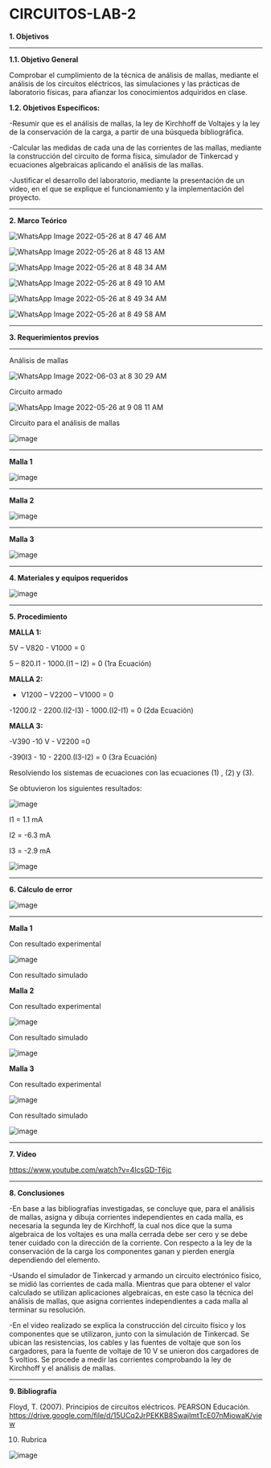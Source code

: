 # CIRCUITOS-LAB-2

**1. Objetivos**


***
   **1.1. Objetivo General** 


Comprobar el cumplimiento de la técnica de análisis de mallas, mediante el análisis de los circuitos eléctricos, las simulaciones y las prácticas de laboratorio físicas, para afianzar los conocimientos adquiridos en clase.

  **1.2. Objetivos Específicos:**
   
-Resumir que es el análisis de mallas, la ley de Kirchhoff de Voltajes y la ley de la conservación de la carga, a partir de una búsqueda bibliográfica.
   
-Calcular las medidas de cada una de las corrientes de las mallas, mediante la construcción del circuito de forma física, simulador de Tinkercad y ecuaciones algebraicas aplicando el análisis de las mallas.

-Justificar el desarrollo del laboratorio, mediante la presentación de un video, en el que se explique el funcionamiento y la implementación del proyecto.

***

**2. Marco Teórico**

![WhatsApp Image 2022-05-26 at 8 47 46 AM](https://user-images.githubusercontent.com/94011974/170503573-9f2199ea-69e2-4acd-bd09-77208cd3f1c6.jpeg)

![WhatsApp Image 2022-05-26 at 8 48 13 AM](https://user-images.githubusercontent.com/94011974/170503616-725587dd-fdc5-4de9-8418-7388aee8509a.jpeg)

![WhatsApp Image 2022-05-26 at 8 48 34 AM](https://user-images.githubusercontent.com/94011974/170503676-6d3f92d3-eacd-49d0-8794-907554649f8c.jpeg)

![WhatsApp Image 2022-05-26 at 8 49 10 AM](https://user-images.githubusercontent.com/94011974/170503727-96f3cba0-d022-4ab9-8cf3-a52c94a3d935.jpeg)

![WhatsApp Image 2022-05-26 at 8 49 34 AM](https://user-images.githubusercontent.com/94011974/170503760-17543032-d15c-4857-a46a-0d33c1618c86.jpeg)

![WhatsApp Image 2022-05-26 at 8 49 58 AM](https://user-images.githubusercontent.com/94011974/170503858-4367fca0-1537-4539-8709-8693729a1ce2.jpeg)

***

**3. Requerimientos previos**

***

Análisis de mallas


![WhatsApp Image 2022-06-03 at 8 30 29 AM](https://user-images.githubusercontent.com/94011974/171864079-b005c0d4-4cd1-4d72-810e-c81d9d9dfd1d.jpeg)

Circuito armado

![WhatsApp Image 2022-05-26 at 9 08 11 AM](https://user-images.githubusercontent.com/94011974/170504633-5a0e060e-6e7c-4867-aa1d-aa5ac5eb236c.jpeg)

Circuito para el análisis de mallas

![image](https://user-images.githubusercontent.com/94011974/170368099-dd353d06-50a3-46cf-a3a4-ba8d6ab130b0.png)

***

**Malla 1**

![image](https://user-images.githubusercontent.com/94011974/170368117-ae78efe6-f110-4c5d-be37-99ad8561f6d7.png)


***

**Malla 2**

![image](https://user-images.githubusercontent.com/94011974/170368148-bccfe9fd-6984-48f1-92f9-db1b6184a1cf.png)

***

**Malla 3**

![image](https://user-images.githubusercontent.com/94011974/170368161-37ccb8d9-b2af-4b7f-8202-a12b9393f76f.png)

***

**4. Materiales y equipos requeridos**

![image](https://user-images.githubusercontent.com/94011974/142951161-85a7ecea-bf4d-45bb-81eb-164e07b5fcc8.png)

***

**5. Procedimiento**

**MALLA 1:** 

5V – V820 - V1000 = 0 

5 – 820.I1 - 1000.(I1 – I2) = 0  (1ra Ecuación)

**MALLA 2:**

- V1200 – V2200 – V1000 = 0

-1200.I2 - 2200.(I2-I3) - 1000.(I2-I1) = 0  (2da Ecuación)

**MALLA 3:**

-V390 -10 V - V2200 =0

-390I3 - 10 - 2200.(I3-I2) = 0  (3ra Ecuación)

Resolviendo los sistemas de ecuaciones con las ecuaciones (1) , (2) y (3).

Se obtuvieron los siguientes resultados:

![image](https://user-images.githubusercontent.com/94011974/171866873-641e62b8-8e0c-4255-8019-09d995faea97.png)
 
I1 =   1.1 mA

I2 =  -6.3 mA

I3 =  -2.9 mA

![image](https://user-images.githubusercontent.com/94011974/171870035-a2504501-3ab0-4b44-a0e4-a5120c55d1a4.png)

***

**6. Cálculo de error**

![image](https://user-images.githubusercontent.com/94011974/170057592-12d7c136-22cd-4cac-9532-0e92eb81f1b9.png)

***

**Malla  1**



Con resultado experimental

![image](https://user-images.githubusercontent.com/105259459/170615313-aaef31c8-8beb-4ed9-87d0-34607a91b1e1.png)

Con resultado  simulado

**Malla 2**

Con resultado experimental

![image](https://user-images.githubusercontent.com/105259459/170615566-7c4f041f-54a8-4e62-bd53-076ae10cec3c.png)



Con resultado simulado

![image](https://user-images.githubusercontent.com/105259459/170615674-5962009a-44ec-44af-88f9-d54925969bd8.png)

**Malla 3**

 Con resultado experimental 
 
![image](https://user-images.githubusercontent.com/105259459/170615784-d3d658fa-5507-4b35-bd35-2ddd3dcd1937.png)

Con resultado simulado

![image](https://user-images.githubusercontent.com/105259459/170615997-eed48f70-8e12-49ac-b2e2-c549518321c9.png)

***

**7. Vídeo**

https://www.youtube.com/watch?v=4IcsGD-T6jc

***

**8. Conclusiones**

-En base a las bibliografías investigadas, se concluye que, para el análisis de mallas, asigna y dibuja corrientes independientes en cada malla, es necesaria la segunda ley de Kirchhoff, la cual nos dice que la suma algebraica de los voltajes es una malla cerrada debe ser cero y se debe tener cuidado con la dirección de la corriente. Con respecto a la ley de la conservación de la carga los componentes ganan y pierden energía dependiendo del elemento.

-Usando el simulador de Tinkercad y armando un circuito electrónico físico, se midió las corrientes de cada malla. Mientras que para obtener el valor calculado se utilizan aplicaciones algebraicas, en este caso la técnica del análisis de mallas, que asigna corrientes independientes a cada malla al terminar su resolución.

-En el video realizado se explica la construcción del circuito físico y los componentes que se utilizaron, junto con la simulación de Tinkercad.  Se ubican las resistencias, los cables y las fuentes de voltaje que son los cargadores, para la fuente de voltaje de 10 V se unieron dos cargadores de 5 voltios. Se procede a medir las corrientes comprobando la ley de Kirchhoff y el análisis de mallas. 

***

**9. Bibliografía**

Floyd, T. (2007). Principios de circuitos eléctricos. PEARSON Educación. https://drive.google.com/file/d/15UCq2JrPEKKB8SwajlmtTcE07nMiowaK/view

10. Rubrica

![image](https://user-images.githubusercontent.com/94011974/169427061-265123c2-f557-4b9a-9ef6-5a545e89aff2.png)
